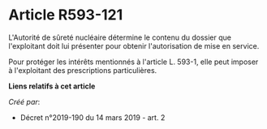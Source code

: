 # Article R593-121

L'Autorité de sûreté nucléaire détermine le contenu du dossier que l'exploitant doit lui présenter pour obtenir
l'autorisation de mise en service.

Pour protéger les intérêts mentionnés à l'article L. 593-1, elle peut imposer à l'exploitant des prescriptions particulières.

**Liens relatifs à cet article**

_Créé par_:

  - Décret n°2019-190 du 14 mars 2019 - art. 2

